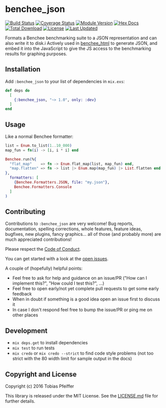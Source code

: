 # benchee_json

[![Build Status](https://travis-ci.org/bencheeorg/benchee_json.svg?branch=master)](https://travis-ci.org/bencheeorg/benchee_json)
[![Coverage Status](https://coveralls.io/repos/github/bencheeorg/benchee_json/badge.svg?branch=master)](https://coveralls.io/github/bencheeorg/benchee_json?branch=master)
[![Module Version](https://img.shields.io/hexpm/v/benchee_json.svg)](https://hex.pm/packages/benchee_json)
[![Hex Docs](https://img.shields.io/badge/hex-docs-lightgreen.svg)](https://hexdocs.pm/benchee_json/)
[![Total Download](https://img.shields.io/hexpm/dt/benchee_json.svg)](https://hex.pm/packages/benchee_json)
[![License](https://img.shields.io/hexpm/l/benchee_json.svg)](https://github.com/bencheeorg/benchee_json/blob/master/LICENSE)
[![Last Updated](https://img.shields.io/github/last-commit/bencheeorg/benchee_json.svg)](https://github.com/bencheeorg/benchee_json/commits/master)

Formats a Benchee benchmarking suite to a JSON representation and can also write it to disk.i Actively used in [benchee_html](https://github.com/PragTob/benchee_html) to generate JSON, and embed it into the JavaScript to give the JS access to the benchmarking results for graphing purposes.

## Installation

Add `:benchee_json` to your list of dependencies in `mix.exs`:

```elixir
def deps do
  [
    {:benchee_json, "~> 1.0", only: :dev}
  ]
end
```

## Usage

Like a normal Benchee formatter:

```elixir
list = Enum.to_list(1..10_000)
map_fun = fn(i) -> [i, i * i] end

Benchee.run(%{
  "flat_map"    => fn -> Enum.flat_map(list, map_fun) end,
  "map.flatten" => fn -> list |> Enum.map(map_fun) |> List.flatten end
},
  formatters: [
    {Benchee.Formatters.JSON, file: "my.json"},
    Benchee.Formatters.Console
  ]
)
```

## Contributing

Contributions to `:benchee_json` are very welcome! Bug reports, documentation, spelling corrections, whole features, feature ideas, bugfixes, new plugins, fancy graphics... all of those (and probably more) are much appreciated contributions!

Please respect the [Code of Conduct](//github.com/PragTob/benchee_json/blob/master/CODE_OF_CONDUCT.md).

You can get started with a look at the [open issues](https://github.com/PragTob/benchee_json/issues).

A couple of (hopefully) helpful points:

* Feel free to ask for help and guidance on an issue/PR ("How can I implement this?", "How could I test this?", ...)
* Feel free to open early/not yet complete pull requests to get some early feedback
* When in doubt if something is a good idea open an issue first to discuss it
* In case I don't respond feel free to bump the issue/PR or ping me on other places

## Development

* `mix deps.get` to install dependencies
* `mix test` to run tests
* `mix credo` or `mix credo --strict` to find code style problems (not too strict with the 80 width limit for sample output in the docs)

## Copyright and License

Copyright (c) 2016 Tobias Pfeiffer

This library is released under the MIT License. See the [LICENSE.md](./LICENSE.md) file
for further details.
